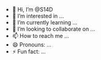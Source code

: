 - 👋 Hi, I’m @S14D
- 👀 I’m interested in ...
- 🌱 I’m currently learning ...
- 💞️ I’m looking to collaborate on ...
- 📫 How to reach me ...
- 😄 Pronouns: ...
- ⚡ Fun fact: ...

<!---
S14D/S14D is a ✨ special ✨ repository because its `README.md` (this file) appears on your GitHub profile.
You can click the Preview link to take a look at your changes.
--->
